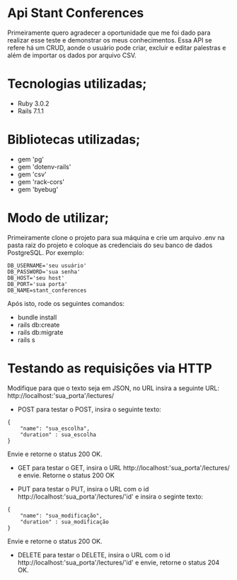 <h1>Api Stant Conferences</h1>

Primeiramente quero agradecer a oportunidade que me foi dado para realizar esse teste e demonstrar os meus conhecimentos. Essa API se refere há um CRUD, aonde o usuário pode criar, excluir e editar palestras e além de importar os dados por arquivo CSV.

<h1>Tecnologias utilizadas;</h1>

- Ruby 3.0.2
- Rails 7.1.1

<h1>Bibliotecas utilizadas;</h1>

- gem 'pg'
- gem 'dotenv-rails'
- gem 'csv'
- gem 'rack-cors'
- gem 'byebug'

<h1>Modo de utilizar;</h1>

Primeiramente clone o projeto para sua máquina e crie um arquivo .env na pasta raiz do projeto e coloque as credenciais do seu banco de dados PostgreSQL. Por exemplo:
```
DB_USERNAME='seu usuário'
DB_PASSWORD='sua senha'
DB_HOST='seu host'
DB_PORT='sua porta'
DB_NAME=stant_conferences
```

Após isto, rode os seguintes comandos:

- bundle install
- rails db:create
- rails db:migrate
- rails s

<h1>Testando as requisições via HTTP</h1>

Modifique para que o texto seja em JSON, no URL insira a seguinte URL: http://localhost:'sua_porta'/lectures/

- POST
para testar o POST, insira o seguinte texto:
```
{
	"name": "sua_escolha",
	"duration" : sua_escolha
}
```
Envie e retorne o status 200 OK.

- GET
para testar o GET, insira o URL http://localhost:'sua_porta'/lectures/ e envie. Retorne o status 200 OK

- PUT
para testar o PUT, insira o URL com o id http://localhost:'sua_porta'/lectures/'id' e insira o seginte texto:
```
{
	"name": "sua_modificação",
	"duration" : sua_modificação
}
```
Envie e retorne o status 200 OK.

- DELETE 
para testar o DELETE, insira o URL com o id http://localhost:'sua_porta'/lectures/'id' e envie, retorne o status 204 OK.
